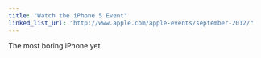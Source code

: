 ```yaml
---
title: "Watch the iPhone 5 Event"
linked_list_url: "http://www.apple.com/apple-events/september-2012/"
---
```

<p>The most boring iPhone yet.</p>
